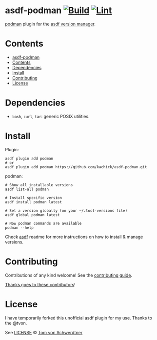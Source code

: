 # asdf-podman [![Build](https://github.com/kachick/asdf-podman/actions/workflows/build.yml/badge.svg)](https://github.com/kachick/asdf-podman/actions/workflows/build.yml) [![Lint](https://github.com/kachick/asdf-podman/actions/workflows/lint.yml/badge.svg)](https://github.com/kachick/asdf-podman/actions/workflows/lint.yml)

[podman](https://docs.podman.io/en/latest/) plugin for the [asdf version manager](https://asdf-vm.com).

# Contents

- [asdf-podman  ](#asdf-podman--)
- [Contents](#contents)
- [Dependencies](#dependencies)
- [Install](#install)
- [Contributing](#contributing)
- [License](#license)

# Dependencies

- `bash`, `curl`, `tar`: generic POSIX utilities.

# Install

Plugin:

```shell
asdf plugin add podman
# or
asdf plugin add podman https://github.com/kachick/asdf-podman.git
```

podman:

```shell
# Show all installable versions
asdf list-all podman

# Install specific version
asdf install podman latest

# Set a version globally (on your ~/.tool-versions file)
asdf global podman latest

# Now podman commands are available
podman --help
```

Check [asdf](https://github.com/asdf-vm/asdf) readme for more instructions on how to
install & manage versions.

# Contributing

Contributions of any kind welcome! See the [contributing guide](contributing.md).

[Thanks goes to these contributors](https://github.com/kachick/asdf-podman/graphs/contributors)!

# License

I have temporarily forked this unofficial asdf plugin for my use. Thanks to the @tvon.

See [LICENSE](LICENSE) © [Tom von Schwerdtner](https://github.com/tvon/)
